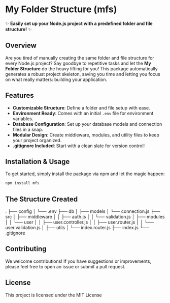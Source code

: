 ﻿# My Folder Structure (mfs)

✨ **Easily set up your Node.js project with a predefined folder and file structure!** ✨

## Overview

Are you tired of manually creating the same folder and file structure for every Node.js project? Say goodbye to repetitive tasks and let the **My Folder Structure** do the heavy lifting for you! This package automatically generates a robust project skeleton, saving you time and letting you focus on what really matters: building your application.

## Features

- **Customizable Structure**: Define a folder and file setup with ease.
- **Environment Ready**: Comes with an initial `.env` file for environment variables.
- **Database Configuration**: Set up your database models and connection files in a snap.
- **Modular Design**: Create middleware, modules, and utility files to keep your project organized.
- **.gitignore Included**: Start with a clean slate for version control!

## Installation & Usage

To get started, simply install the package via npm and let the magic happen:

```bash
npm install mfs
```

## The Structure Created
.
├── config
│   └── .env
├── db
│   ├── models
│   └── connection.js
├── src
│   ├── middleware
│   │   ├── auth.js
│   │   └── validation.js
│   ├── modules
│   │   └── user
│   │       ├── user.controller.js
│   │       ├── user.router.js
│   │       └── user.validation.js
│   ├── utils
│   └── index.router.js
├── index.js
└── .gitignore


## Contributing

We welcome contributions! If you have suggestions or improvements, please feel free to open an issue or submit a pull request.

## License

This project is licensed under the MIT License

